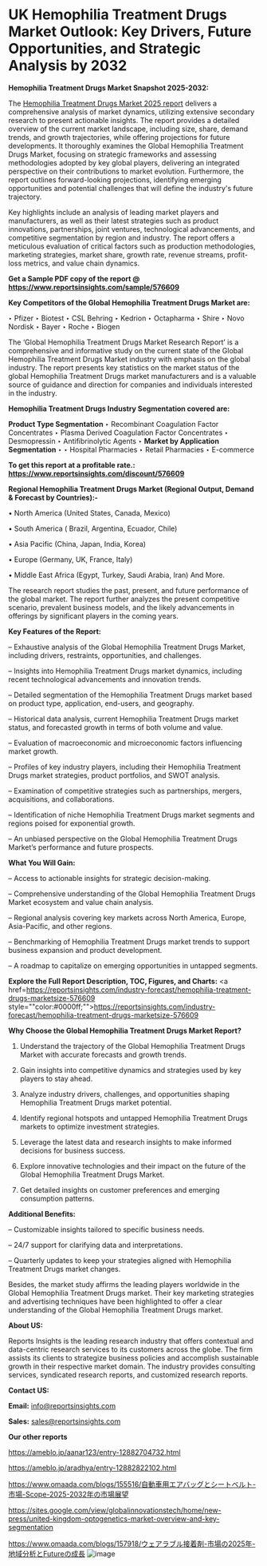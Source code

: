 # UK Hemophilia Treatment Drugs Market Outlook: Key Drivers, Future Opportunities, and Strategic Analysis by 2032

<strong>Hemophilia Treatment Drugs Market Snapshot 2025-2032:</strong>

The <a href=https://www.reportsinsights.com/sample/576609>Hemophilia Treatment Drugs Market 2025 report</a> delivers a comprehensive analysis of market dynamics, utilizing extensive secondary research to present actionable insights. The report provides a detailed overview of the current market landscape, including size, share, demand trends, and growth trajectories, while offering projections for future developments. It thoroughly examines the Global Hemophilia Treatment Drugs Market, focusing on strategic frameworks and assessing methodologies adopted by key global players, delivering an integrated perspective on their contributions to market evolution. Furthermore, the report outlines forward-looking projections, identifying emerging opportunities and potential challenges that will define the industry's future trajectory.

Key highlights include an analysis of leading market players and manufacturers, as well as their latest strategies such as product innovations, partnerships, joint ventures, technological advancements, and competitive segmentation by region and industry. The report offers a meticulous evaluation of critical factors such as production methodologies, marketing strategies, market share, growth rate, revenue streams, profit-loss metrics, and value chain dynamics.

<strong>Get a Sample PDF copy of the report @ <a href=https://www.reportsinsights.com/sample/576609 style=color:#0000ff;>https://www.reportsinsights.com/sample/576609</a></strong>

<strong>Key Competitors of the Global Hemophilia Treatment Drugs Market are:</strong>

‣ Pfizer
‣ Biotest
‣ CSL Behring
‣ Kedrion
‣ Octapharma
‣ Shire
‣ Novo Nordisk
‣ Bayer
‣ Roche
‣ Biogen

The ‘Global Hemophilia Treatment Drugs Market Research Report’ is a comprehensive and informative study on the current state of the Global Hemophilia Treatment Drugs Market industry with emphasis on the global industry. The report presents key statistics on the market status of the global Hemophilia Treatment Drugs market manufacturers and is a valuable source of guidance and direction for companies and individuals interested in the industry.

<strong>Hemophilia Treatment Drugs Industry Segmentation covered are:</strong>

<strong>Product Type Segmentation</strong>
‣
Recombinant Coagulation Factor Concentrates
‣ Plasma Derived Coagulation Factor Concentrates
‣ Desmopressin
‣ Antifibrinolytic Agents
‣ 
<strong>Market by Application Segmentation</strong>
‣
‣  Hospital Pharmacies
‣ Retail Pharmacies
‣ E-commerce

<strong>To get this report at a profitable rate.: <a href=https://www.reportsinsights.com/discount/576609 style=color:#0000ff;>https://www.reportsinsights.com/discount/576609</a></strong>

<strong>Regional Hemophilia Treatment Drugs Market (Regional Output, Demand &amp; Forecast by Countries):-</strong>

• North America (United States, Canada, Mexico)

• South America ( Brazil, Argentina, Ecuador, Chile)

• Asia Pacific (China, Japan, India, Korea)

• Europe (Germany, UK, France, Italy)

• Middle East Africa (Egypt, Turkey, Saudi Arabia, Iran) And More.

The research report studies the past, present, and future performance of the global market. The report further analyzes the present competitive scenario, prevalent business models, and the likely advancements in offerings by significant players in the coming years.

<strong>Key Features of the Report:</strong>

– Exhaustive analysis of the Global Hemophilia Treatment Drugs Market, including drivers, restraints, opportunities, and challenges.

– Insights into Hemophilia Treatment Drugs market dynamics, including recent technological advancements and innovation trends.

– Detailed segmentation of the Hemophilia Treatment Drugs market based on product type, application, end-users, and geography.

– Historical data analysis, current Hemophilia Treatment Drugs market status, and forecasted growth in terms of both volume and value.

– Evaluation of macroeconomic and microeconomic factors influencing market growth.

– Profiles of key industry players, including their Hemophilia Treatment Drugs market strategies, product portfolios, and SWOT analysis.

– Examination of competitive strategies such as partnerships, mergers, acquisitions, and collaborations.

– Identification of niche Hemophilia Treatment Drugs market segments and regions poised for exponential growth.

– An unbiased perspective on the Global Hemophilia Treatment Drugs Market’s performance and future prospects.

<strong>What You Will Gain:</strong>

– Access to actionable insights for strategic decision-making.

– Comprehensive understanding of the Global Hemophilia Treatment Drugs Market ecosystem and value chain analysis.

– Regional analysis covering key markets across North America, Europe, Asia-Pacific, and other regions.

– Benchmarking of Hemophilia Treatment Drugs market trends to support business expansion and product development.

– A roadmap to capitalize on emerging opportunities in untapped segments.

<strong>Explore the Full Report Description, TOC, Figures, and Charts:</strong>
<a href=https://reportsinsights.com/industry-forecast/hemophilia-treatment-drugs-marketsize-576609 style=""color:#0000ff;"">https://reportsinsights.com/industry-forecast/hemophilia-treatment-drugs-marketsize-576609</a>

<strong>Why Choose the Global Hemophilia Treatment Drugs Market Report?</strong>

1. Understand the trajectory of the Global Hemophilia Treatment Drugs Market with accurate forecasts and growth trends.

2. Gain insights into competitive dynamics and strategies used by key players to stay ahead.

3. Analyze industry drivers, challenges, and opportunities shaping Hemophilia Treatment Drugs market potential.

4. Identify regional hotspots and untapped Hemophilia Treatment Drugs markets to optimize investment strategies.

5. Leverage the latest data and research insights to make informed decisions for business success.

6. Explore innovative technologies and their impact on the future of the Global Hemophilia Treatment Drugs Market.

7. Get detailed insights on customer preferences and emerging consumption patterns.

<strong>Additional Benefits:</strong>

– Customizable insights tailored to specific business needs.

– 24/7 support for clarifying data and interpretations.

– Quarterly updates to keep your strategies aligned with Hemophilia Treatment Drugs market changes.

Besides, the market study affirms the leading players worldwide in the Global Hemophilia Treatment Drugs market. Their key marketing strategies and advertising techniques have been highlighted to offer a clear understanding of the Global Hemophilia Treatment Drugs market.

<strong><strong>About US</strong>:</strong>

Reports Insights is the leading research industry that offers contextual and data-centric research services to its customers across the globe. The firm assists its clients to strategize business policies and accomplish sustainable growth in their respective market domain. The industry provides consulting services, syndicated research reports, and customized research reports.

<strong>Contact US:</strong>

<p class=><b>Email:</b> <a href=mailto:info@reportsinsights.com>info@reportsinsights.com</a></p>
<p class=><b>Sales:</b> <a href=mailto:sales@reportsinsights.com>sales@reportsinsights.com</a></p>

<strong>Our other reports</strong>

<a href=https://ameblo.jp/aanar123/entry-12882704732.html>https://ameblo.jp/aanar123/entry-12882704732.html</a>

<a href=https://ameblo.jp/aradhya/entry-12882822102.html>https://ameblo.jp/aradhya/entry-12882822102.html</a>

<a href=https://www.omaada.com/blogs/155516/自動車用エアバッグとシートベルト-市場-Scope-2025-2032年の市場展望>https://www.omaada.com/blogs/155516/自動車用エアバッグとシートベルト-市場-Scope-2025-2032年の市場展望</a>

<a href=https://sites.google.com/view/globalinnovationstech/home/new-press/united-kingdom-optogenetics-market-overview-and-key-segmentation>https://sites.google.com/view/globalinnovationstech/home/new-press/united-kingdom-optogenetics-market-overview-and-key-segmentation</a>

<a href=https://www.omaada.com/blogs/157918/ウェアラブル接着剤-市場の2025年-地域分析とFutureの成長>https://www.omaada.com/blogs/157918/ウェアラブル接着剤-市場の2025年-地域分析とFutureの成長</a>
![image](https://github.com/user-attachments/assets/b7b7a0ba-84d5-4b6f-adc3-0ec209a5d6e7)
